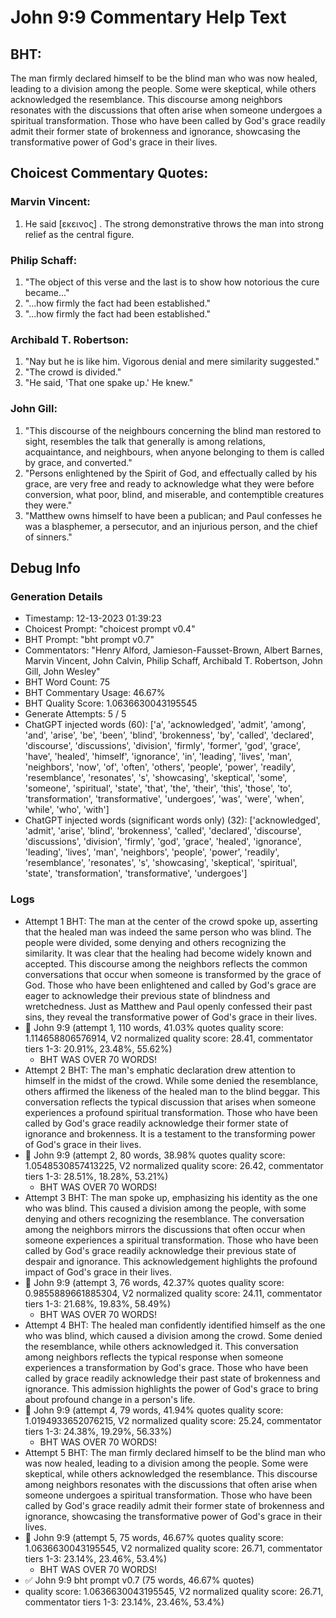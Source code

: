 # John 9:9 Commentary Help Text

## BHT:
The man firmly declared himself to be the blind man who was now healed, leading to a division among the people. Some were skeptical, while others acknowledged the resemblance. This discourse among neighbors resonates with the discussions that often arise when someone undergoes a spiritual transformation. Those who have been called by God's grace readily admit their former state of brokenness and ignorance, showcasing the transformative power of God's grace in their lives.

## Choicest Commentary Quotes:
### Marvin Vincent:
1. He said [εκεινος] . The strong demonstrative throws the man into strong relief as the central figure.


### Philip Schaff:
1. "The object of this verse and the last is to show how notorious the cure became..." 
2. "...how firmly the fact had been established."
3. "...how firmly the fact had been established."

### Archibald T. Robertson:
1. "Nay but he is like him. Vigorous denial and mere similarity suggested." 
2. "The crowd is divided."
3. "He said, 'That one spake up.' He knew."

### John Gill:
1. "This discourse of the neighbours concerning the blind man restored to sight, resembles the talk that generally is among relations, acquaintance, and neighbours, when anyone belonging to them is called by grace, and converted."
2. "Persons enlightened by the Spirit of God, and effectually called by his grace, are very free and ready to acknowledge what they were before conversion, what poor, blind, and miserable, and contemptible creatures they were."
3. "Matthew owns himself to have been a publican; and Paul confesses he was a blasphemer, a persecutor, and an injurious person, and the chief of sinners."


## Debug Info
### Generation Details
- Timestamp: 12-13-2023 01:39:23
- Choicest Prompt: "choicest prompt v0.4"
- BHT Prompt: "bht prompt v0.7"
- Commentators: "Henry Alford, Jamieson-Fausset-Brown, Albert Barnes, Marvin Vincent, John Calvin, Philip Schaff, Archibald T. Robertson, John Gill, John Wesley"
- BHT Word Count: 75
- BHT Commentary Usage: 46.67%
- BHT Quality Score: 1.0636630043195545
- Generate Attempts: 5 / 5
- ChatGPT injected words (60):
	['a', 'acknowledged', 'admit', 'among', 'and', 'arise', 'be', 'been', 'blind', 'brokenness', 'by', 'called', 'declared', 'discourse', 'discussions', 'division', 'firmly', 'former', 'god', 'grace', 'have', 'healed', 'himself', 'ignorance', 'in', 'leading', 'lives', 'man', 'neighbors', 'now', 'of', 'often', 'others', 'people', 'power', 'readily', 'resemblance', 'resonates', 's', 'showcasing', 'skeptical', 'some', 'someone', 'spiritual', 'state', 'that', 'the', 'their', 'this', 'those', 'to', 'transformation', 'transformative', 'undergoes', 'was', 'were', 'when', 'while', 'who', 'with']
- ChatGPT injected words (significant words only) (32):
	['acknowledged', 'admit', 'arise', 'blind', 'brokenness', 'called', 'declared', 'discourse', 'discussions', 'division', 'firmly', 'god', 'grace', 'healed', 'ignorance', 'leading', 'lives', 'man', 'neighbors', 'people', 'power', 'readily', 'resemblance', 'resonates', 's', 'showcasing', 'skeptical', 'spiritual', 'state', 'transformation', 'transformative', 'undergoes']

### Logs
- Attempt 1 BHT: The man at the center of the crowd spoke up, asserting that the healed man was indeed the same person who was blind. The people were divided, some denying and others recognizing the similarity. It was clear that the healing had become widely known and accepted. This discourse among the neighbors reflects the common conversations that occur when someone is transformed by the grace of God. Those who have been enlightened and called by God's grace are eager to acknowledge their previous state of blindness and wretchedness. Just as Matthew and Paul openly confessed their past sins, they reveal the transformative power of God's grace in their lives.
- 🔄 John 9:9 (attempt 1, 110 words, 41.03% quotes quality score: 1.114658806576914, V2 normalized quality score: 28.41, commentator tiers 1-3: 20.91%, 23.48%, 55.62%) 
	- BHT WAS OVER 70 WORDS!
- Attempt 2 BHT: The man's emphatic declaration drew attention to himself in the midst of the crowd. While some denied the resemblance, others affirmed the likeness of the healed man to the blind beggar. This conversation reflects the typical discussion that arises when someone experiences a profound spiritual transformation. Those who have been called by God's grace readily acknowledge their former state of ignorance and brokenness. It is a testament to the transforming power of God's grace in their lives.
- 🔄 John 9:9 (attempt 2, 80 words, 38.98% quotes quality score: 1.0548530857413225, V2 normalized quality score: 26.42, commentator tiers 1-3: 28.51%, 18.28%, 53.21%) 
	- BHT WAS OVER 70 WORDS!
- Attempt 3 BHT: The man spoke up, emphasizing his identity as the one who was blind. This caused a division among the people, with some denying and others recognizing the resemblance. The conversation among the neighbors mirrors the discussions that often occur when someone experiences a spiritual transformation. Those who have been called by God's grace readily acknowledge their previous state of despair and ignorance. This acknowledgement highlights the profound impact of God's grace in their lives.
- 🔄 John 9:9 (attempt 3, 76 words, 42.37% quotes quality score: 0.9855889661885304, V2 normalized quality score: 24.11, commentator tiers 1-3: 21.68%, 19.83%, 58.49%) 
	- BHT WAS OVER 70 WORDS!
- Attempt 4 BHT: The healed man confidently identified himself as the one who was blind, which caused a division among the crowd. Some denied the resemblance, while others acknowledged it. This conversation among neighbors reflects the typical response when someone experiences a transformation by God's grace. Those who have been called by grace readily acknowledge their past state of brokenness and ignorance. This admission highlights the power of God's grace to bring about profound change in a person's life.
- 🔄 John 9:9 (attempt 4, 79 words, 41.94% quotes quality score: 1.0194933652076215, V2 normalized quality score: 25.24, commentator tiers 1-3: 24.38%, 19.29%, 56.33%) 
	- BHT WAS OVER 70 WORDS!
- Attempt 5 BHT: The man firmly declared himself to be the blind man who was now healed, leading to a division among the people. Some were skeptical, while others acknowledged the resemblance. This discourse among neighbors resonates with the discussions that often arise when someone undergoes a spiritual transformation. Those who have been called by God's grace readily admit their former state of brokenness and ignorance, showcasing the transformative power of God's grace in their lives.
- 🔄 John 9:9 (attempt 5, 75 words, 46.67% quotes quality score: 1.0636630043195545, V2 normalized quality score: 26.71, commentator tiers 1-3: 23.14%, 23.46%, 53.4%) 
	- BHT WAS OVER 70 WORDS!
- ✅ John 9:9 bht prompt v0.7 (75 words, 46.67% quotes)
- quality score: 1.0636630043195545, V2 normalized quality score: 26.71, commentator tiers 1-3: 23.14%, 23.46%, 53.4%)